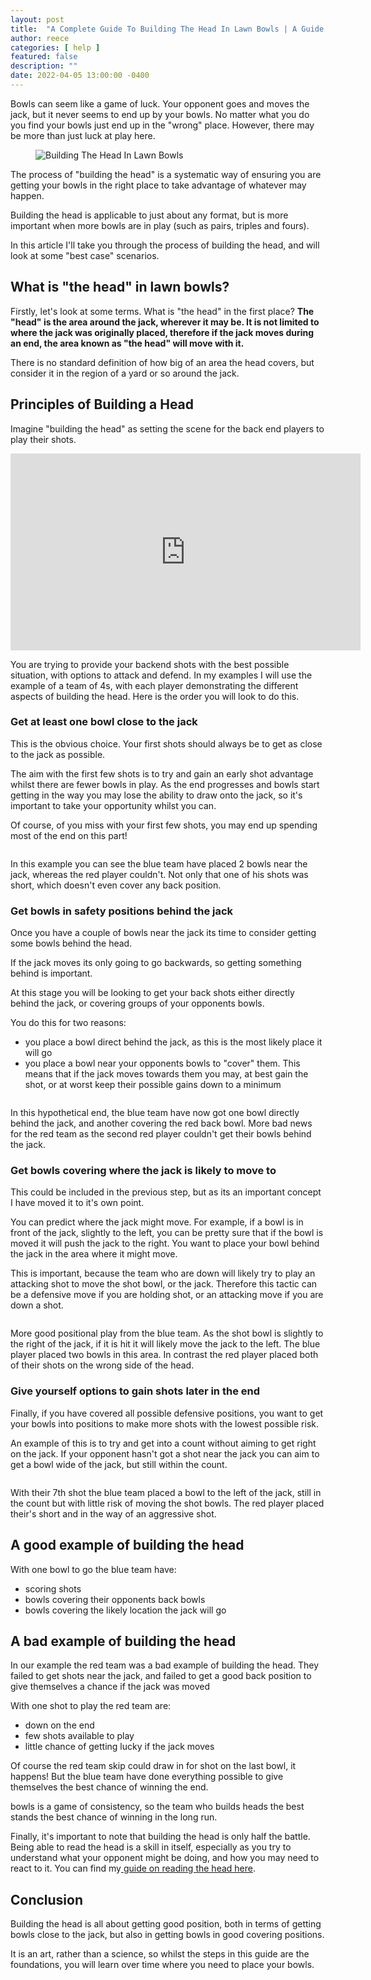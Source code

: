 ```yaml
---
layout: post
title:  "A Complete Guide To Building The Head In Lawn Bowls | A Guide For Beginners"
author: reece
categories: [ help ]
featured: false
description: ""
date: 2022-04-05 13:00:00 -0400
---
```

    

<!-- wp:paragraph -->
<p xmlns="http://www.w3.org/1999/xhtml">Bowls can seem like a game of luck. Your opponent goes and moves the jack, but it never seems to end up by your bowls. No matter what you do you find your bowls just end up in the "wrong" place. However, there may be more than just luck at play here.</p>
<!-- /wp:paragraph -->

<!-- wp:image {"id":955,"sizeSlug":"full","linkDestination":"none"} -->
<figure class="wp-block-image size-full"><img src="/img/posts/Building-The-Head-In-Lawn-Bowls.jpg" alt="Building The Head In Lawn Bowls" class="wp-image-955"/></figure>
<!-- /wp:image -->

<!-- wp:paragraph -->
<p>The process of "building the head" is a systematic way of ensuring you are getting your bowls in the right place to take advantage of whatever may happen.</p>
<!-- /wp:paragraph -->

<!-- wp:paragraph -->
<p>Building the head is applicable to just about any format, but is more important when more bowls are in play (such as pairs, triples and fours).</p>
<!-- /wp:paragraph -->

<!-- wp:paragraph -->
<p>In this article I'll take you through the process of building the head, and will look at some "best case" scenarios.</p>
<!-- /wp:paragraph -->

<!-- wp:heading -->
<h2>What is "the head" in lawn bowls?</h2>
<!-- /wp:heading -->

<!-- wp:paragraph -->
<p>Firstly, let's look at some terms. What is "the head" in the first place? <strong>The "head" is the area around the jack, wherever it may be. It is not limited to where the jack was originally placed, therefore if the jack moves during an end, the area known as "the head" will move with it. </strong></p>
<!-- /wp:paragraph -->

<!-- wp:paragraph -->
<p>There is no standard definition of how big of an area the head covers, but consider it in the region of a yard or so around the jack.</p>
<!-- /wp:paragraph -->

<!-- wp:heading -->
<h2>Principles of Building a Head</h2>
<!-- /wp:heading -->

<!-- wp:paragraph -->
<p>Imagine "building the head" as setting the scene for the back end players to play their shots.</p>
<!-- /wp:paragraph -->

<!-- wp:html -->
<iframe width="560" height="315" src="https://www.youtube.com/embed/VoDOybBCVro" title="YouTube video player" frameborder="0" allow="accelerometer; autoplay; clipboard-write; encrypted-media; gyroscope; picture-in-picture" allowfullscreen=""></iframe>
<!-- /wp:html -->

<!-- wp:paragraph -->
<p>You are trying to provide your backend shots with the best possible situation, with options to attack and defend. In my examples I will use the example of a team of 4s, with each player demonstrating the different aspects of building the head. Here is the order you will look to do this. </p>
<!-- /wp:paragraph -->

<!-- wp:heading {"level":3} -->
<h3>Get at least one bowl close to the jack</h3>
<!-- /wp:heading -->

<!-- wp:paragraph -->
<p>This is the obvious choice. Your first shots should always be to get as close to the jack as possible. </p>
<!-- /wp:paragraph -->

<!-- wp:paragraph -->
<p>The aim with the first few shots is to try and gain an early shot advantage whilst there are fewer bowls in play. As the end progresses and bowls start getting in the way you may lose the ability to draw onto the jack, so it's important to take your opportunity whilst you can.</p>
<!-- /wp:paragraph -->

<!-- wp:paragraph -->
<p>Of course, of you miss with your first few shots, you may end up spending most of the end on this part!</p>
<!-- /wp:paragraph -->

<!-- wp:image {"id":961,"sizeSlug":"large","linkDestination":"none"} -->
<figure class="wp-block-image size-large"><img src="/img/posts/building-the-head-step-1-1024x576.jpg" alt="" class="wp-image-961"/></figure>
<!-- /wp:image -->

<!-- wp:paragraph -->
<p>In this example you can see the blue team have placed 2 bowls near the jack, whereas the red player couldn't. Not only that one of his shots was short, which doesn't even cover any back position.</p>
<!-- /wp:paragraph -->

<!-- wp:heading {"level":3} -->
<h3 id="block-538ee6e4-17c5-47b1-8221-c544709d47d3">Get bowls in safety positions behind the jack</h3>
<!-- /wp:heading -->

<!-- wp:paragraph -->
<p>Once you have a couple of bowls near the jack its time to consider getting some bowls behind the head.</p>
<!-- /wp:paragraph -->

<!-- wp:paragraph -->
<p>If the jack moves its only going to go backwards, so getting something behind is important.</p>
<!-- /wp:paragraph -->

<!-- wp:paragraph -->
<p>At this stage you will be looking to get your back shots either directly behind the jack, or covering groups of your opponents bowls.</p>
<!-- /wp:paragraph -->

<!-- wp:paragraph -->
<p>You do this for two reasons:</p>
<!-- /wp:paragraph -->

<!-- wp:list -->
<ul><li>you place a bowl direct behind the jack, as this is the most likely place it will go</li><li>you place a bowl near your opponents bowls to "cover" them. This means that if the jack moves towards them you may, at best gain the shot, or at worst keep their possible gains down to a minimum</li></ul>
<!-- /wp:list -->

<!-- wp:image {"id":962,"sizeSlug":"large","linkDestination":"none"} -->
<figure class="wp-block-image size-large"><img src="/img/posts/building-the-head-step-2-1024x576.jpg" alt="" class="wp-image-962"/></figure>
<!-- /wp:image -->

<!-- wp:paragraph -->
<p>In this hypothetical end, the blue team have now got one bowl directly behind the jack, and another covering the red back bowl. More bad news for the red team as the second red player couldn't get their bowls behind the jack.</p>
<!-- /wp:paragraph -->

<!-- wp:heading {"level":3} -->
<h3 id="block-6c046be3-39d5-4a88-a28f-2007465f0ff3">Get bowls covering where the jack is likely to move to</h3>
<!-- /wp:heading -->

<!-- wp:paragraph -->
<p>This could be included in the previous step, but as its an important concept I have moved it to it's own point.</p>
<!-- /wp:paragraph -->

<!-- wp:paragraph -->
<p>You can predict where the jack might move. For example, if a bowl is in front of the jack, slightly to the left, you can be pretty sure that if the bowl is moved it will push the jack to the right. You want to place your bowl behind the jack in the area where it might move.</p>
<!-- /wp:paragraph -->

<!-- wp:paragraph -->
<p>This is important, because the team who are down will likely try to play an attacking shot to move the shot bowl, or the jack. Therefore this tactic can be a defensive move if you are holding shot, or an attacking move if you are down a shot.</p>
<!-- /wp:paragraph -->

<!-- wp:image {"id":963,"sizeSlug":"large","linkDestination":"none"} -->
<figure class="wp-block-image size-large"><img src="/img/posts/building-the-head-step-3-1024x576.jpg" alt="" class="wp-image-963"/></figure>
<!-- /wp:image -->

<!-- wp:paragraph -->
<p>More good positional play from the blue team. As the shot bowl is slightly to the right of the jack, if it is hit it will likely move the jack to the left. The blue player placed two bowls in this area. In contrast the red player placed both of their shots on the wrong side of the head.</p>
<!-- /wp:paragraph -->

<!-- wp:heading {"level":3} -->
<h3>Give yourself options to gain shots later in the end</h3>
<!-- /wp:heading -->

<!-- wp:paragraph -->
<p>Finally, if you have covered all possible defensive positions, you want to get your bowls into positions to make more shots with the lowest possible risk.</p>
<!-- /wp:paragraph -->

<!-- wp:paragraph -->
<p>An example of this is to try and get into a count without aiming to get right on the jack. If your opponent hasn't got a shot near the jack you can aim to get a bowl wide of the jack, but still within the count.</p>
<!-- /wp:paragraph -->

<!-- wp:image {"id":964,"sizeSlug":"large","linkDestination":"none"} -->
<figure class="wp-block-image size-large"><img src="/img/posts/building-the-head-step-4-1024x576.jpg" alt="" class="wp-image-964"/></figure>
<!-- /wp:image -->

<!-- wp:paragraph -->
<p>With their 7th shot the blue team placed a bowl to the left of the jack, still in the count but with little risk of moving the shot bowls. The red player placed their's short and in the way of an aggressive shot.</p>
<!-- /wp:paragraph -->

<!-- wp:heading -->
<h2>A good example of building the head</h2>
<!-- /wp:heading -->

<!-- wp:paragraph -->
<p>With one bowl to go the blue team have:</p>
<!-- /wp:paragraph -->

<!-- wp:list -->
<ul><li>scoring shots</li><li>bowls covering their opponents back bowls</li><li>bowls covering the likely location the jack will go</li></ul>
<!-- /wp:list -->

<!-- wp:heading -->
<h2>A bad example of building the head</h2>
<!-- /wp:heading -->

<!-- wp:paragraph -->
<p>In our example the red team was a bad example of building the head. They failed to get shots near the jack, and failed to get a good back position to give themselves a chance if the jack was moved</p>
<!-- /wp:paragraph -->

<!-- wp:paragraph -->
<p>With one shot to play the red team are:</p>
<!-- /wp:paragraph -->

<!-- wp:list -->
<ul><li>down on the end</li><li>few shots available to play</li><li>little chance of getting lucky if the jack moves</li></ul>
<!-- /wp:list -->

<!-- wp:paragraph -->
<p>Of course the red team skip could draw in for shot on the last bowl, it happens! But the blue team have done everything possible to give themselves the best chance of winning the end.</p>
<!-- /wp:paragraph -->

<!-- wp:paragraph -->
<p>bowls is a game of consistency, so the team who builds heads the best stands the best chance of winning in the long run.</p>
<!-- /wp:paragraph -->

<!-- wp:paragraph -->
<p>Finally, it's important to note that building the head is only half the battle. Being able to read the head is a skill in itself, especially as you try to understand what your opponent might be doing, and how you may need to react to it. You can find my<a href="https://www.jackhighbowls.com/help/lawn-bowls-how-to-read-the-head/" data-type="post" data-id="298"> guide on reading the head here</a>.</p>
<!-- /wp:paragraph -->

<!-- wp:heading -->
<h2>Conclusion</h2>
<!-- /wp:heading -->

<!-- wp:paragraph -->
<p>Building the head is all about getting good position, both in terms of getting bowls close to the jack, but also in getting bowls in good covering positions.</p>
<!-- /wp:paragraph -->

<!-- wp:paragraph -->
<p>It is an art, rather than a science, so whilst the steps in this guide are the foundations, you will learn over time where you need to place your bowls.</p>
<!-- /wp:paragraph -->
    